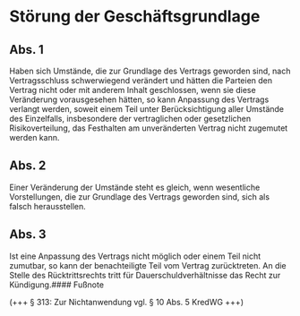 # Störung der Geschäftsgrundlage



## Abs. 1

 Haben sich Umstände, die zur Grundlage des Vertrags geworden sind, nach Vertragsschluss schwerwiegend verändert und hätten die Parteien den Vertrag nicht oder mit anderem Inhalt geschlossen, wenn sie diese Veränderung vorausgesehen hätten, so kann Anpassung des Vertrags verlangt werden, soweit einem Teil unter Berücksichtigung aller Umstände des Einzelfalls, insbesondere der vertraglichen oder gesetzlichen Risikoverteilung, das Festhalten am unveränderten Vertrag nicht zugemutet werden kann.

## Abs. 2

 Einer Veränderung der Umstände steht es gleich, wenn wesentliche Vorstellungen, die zur Grundlage des Vertrags geworden sind, sich als falsch herausstellen.

## Abs. 3

 Ist eine Anpassung des Vertrags nicht möglich oder einem Teil nicht zumutbar, so kann der benachteiligte Teil vom Vertrag zurücktreten. An die Stelle des Rücktrittsrechts tritt für Dauerschuldverhältnisse das Recht zur Kündigung.#### Fußnote

(+++ § 313: Zur Nichtanwendung vgl. § 10 Abs. 5 KredWG +++) 

